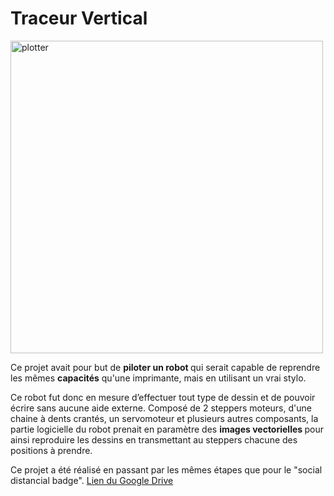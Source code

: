 <h1>Traceur Vertical</h1>
<img width="500" alt="plotter" src="https://user-images.githubusercontent.com/78383419/109843928-ef0e1100-7c4b-11eb-97e1-6809fa891244.png">

Ce projet avait pour but de <strong>piloter un robot </strong> qui serait capable de reprendre les mêmes <strong>capacités</strong> qu'une imprimante, mais en utilisant un vrai stylo.

Ce robot fut donc en mesure d’effectuer tout type de dessin et de pouvoir écrire sans aucune aide externe. 
Composé de 2 steppers moteurs, d'une chaine à dents crantés, un servomoteur et plusieurs autres composants, la partie logicielle du robot prenait en paramètre des <strong>images vectorielles </strong> pour ainsi reproduire les dessins en transmettant au steppers chacune des positions à prendre.

Ce projet a été réalisé en passant par les mêmes étapes que pour le "social distancial badge".
<a href="https://drive.google.com/file/d/1ZSQ38H7mSPad0Y3UzzqZrbnCsxzCf-MC/view?usp=sharing">Lien du Google Drive</a>

